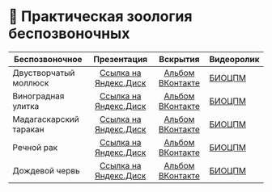 # 🦐 Практическая зоология беспозвоночных 

| Беспозвоночное| Презентация | Вскрытия | Видеоролик | 
| ------- | :-------: | :-------: | ------- |
| Двустворчатый моллюск | [Ссылка на Яндекс.Диск]() | [Альбом ВКонтакте]() | [БИОЦПМ]() |
| Виноградная улитка | [Ссылка на Яндекс.Диск]() | [Альбом ВКонтакте]() | [БИОЦПМ]() |
| Мадагаскарский таракан | [Ссылка на Яндекс.Диск]() | [Альбом ВКонтакте]() | [БИОЦПМ]() |
| Речной рак | [Ссылка на Яндекс.Диск]() | [Альбом ВКонтакте]() | [БИОЦПМ]() |
| Дождевой червь | [Ссылка на Яндекс.Диск]() | [Альбом ВКонтакте]() | [БИОЦПМ]() |
